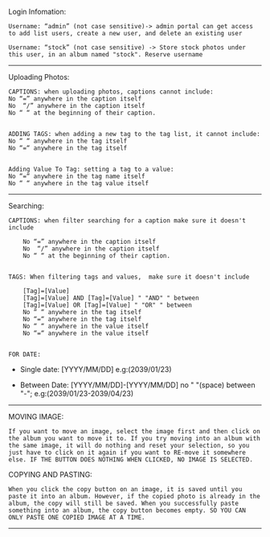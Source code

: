 
Login Infomation:

    Username: “admin” (not case sensitive)-> admin portal can get access to add list users, create a new user, and delete an existing user

    Username: “stock” (not case sensitive) -> Store stock photos under this user, in an album named "stock". Reserve username

-------------------------------------------------------------------------------------


Uploading Photos:

    CAPTIONS: when uploading photos, captions cannot include:
    No “=” anywhere in the caption itself
    No  “/” anywhere in the caption itself
    No “ “ at the beginning of their caption.


    ADDING TAGS: when adding a new tag to the tag list, it cannot include:
    No “ “ anywhere in the tag itself
    No “=“ anywhere in the tag itself


    Adding Value To Tag: setting a tag to a value:
    No “=“ anywhere in the tag name itself
    No “ “ anywhere in the tag value itself

-------------------------------------------------------------------------------------

Searching:

    CAPTIONS: when filter searching for a caption make sure it doesn't include
       
        No “=” anywhere in the caption itself
        No  “/” anywhere in the caption itself
        No “ “ at the beginning of their caption.


    TAGS: When filtering tags and values,  make sure it doesn't include
        
        [Tag]=[Value]
        [Tag]=[Value] AND [Tag]=[Value] " "AND" " between
        [Tag]=[Value] OR [Tag]=[Value] " "OR" " between
        No “ “ anywhere in the tag itself
        No “=“ anywhere in the tag itself
        No “ “ anywhere in the value itself
        No “=“ anywhere in the value itself


    FOR DATE:

 -   Single date: [YYYY/MM/DD]
        e.g:(2039/01/23)

 -   Between Date: [YYYY/MM/DD]-[YYYY/MM/DD] no " "(space) between "-";
        e.g:(2039/01/23-2039/04/23)


-------------------------------------------------------------------------------------


MOVING IMAGE: 
    
    If you want to move an image, select the image first and then click on the album you want to move it to. If you try moving into an album with the same image, it will do nothing and reset your selection, so you just have to click on it again if you want to RE-move it somewhere else. IF THE BUTTON DOES NOTHING WHEN CLICKED, NO IMAGE IS SELECTED.


COPYING AND PASTING: 
    
    When you click the copy button on an image, it is saved until you paste it into an album. However, if the copied photo is already in the album, the copy will still be saved. When you successfully paste something into an album, the copy button becomes empty. SO YOU CAN ONLY PASTE ONE COPIED IMAGE AT A TIME.



-------------------------------------------------------------------------------------






  
  


















